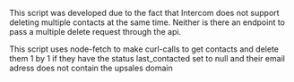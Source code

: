 This script was developed due to the fact that Intercom does not support deleting multiple contacts at the same time. Neither is there an endpoint to pass a multiple delete request through the api.

This script uses node-fetch to make curl-calls to get contacts and delete them 1 by 1 if they have the status last_contacted set to null and their email adress does not contain the upsales domain